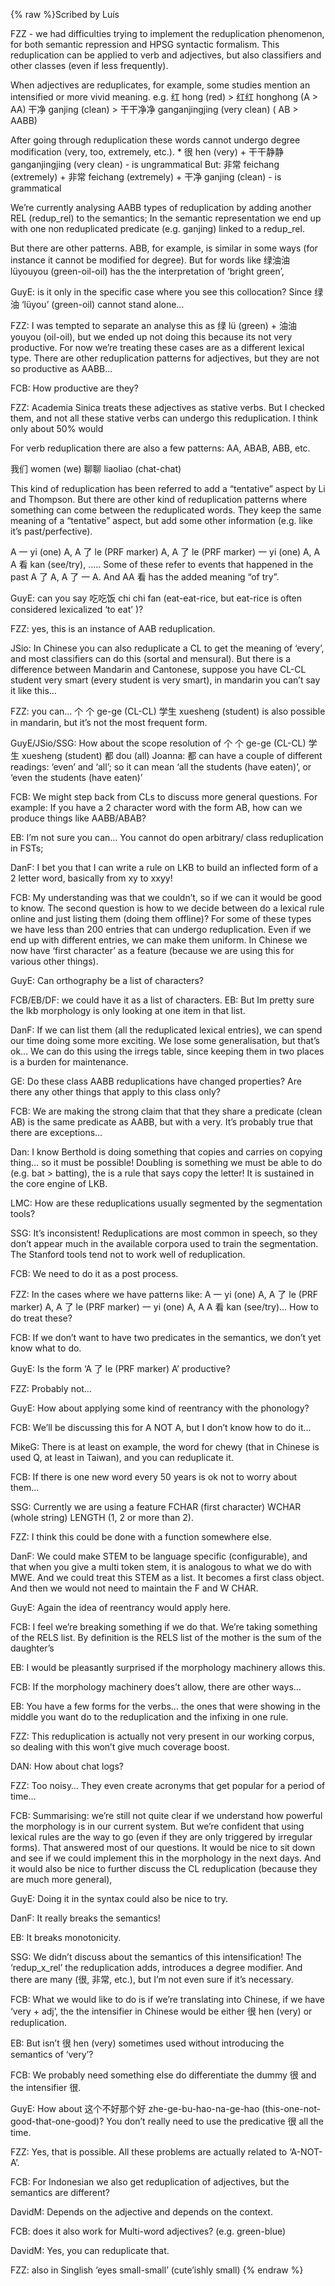 {% raw %}Scribed by Luís

FZZ - we had difficulties trying to implement the reduplication
phenomenon, for both semantic repression and HPSG syntactic formalism.
This reduplication can be applied to verb and adjectives, but also
classifiers and other classes (even if less frequently).

When adjectives are reduplicates, for example, some studies mention an
intensified or more vivid meaning. e.g. 红 hong (red) &gt; 红红 honghong
(A &gt; AA) 干净 ganjing (clean) &gt; 干干净净 ganganjingjing (very
clean) ( AB &gt; AABB)

After going through reduplication these words cannot undergo degree
modification (very, too, extremely, etc.). \* 很 hen (very) + 干干静静
ganganjingjing (very clean) - is ungrammatical But: 非常 feichang
(extremely) + 非常 feichang (extremely) + 干净 ganjing (clean) - is
grammatical

We’re currently analysing AABB types of reduplication by adding another
REL (redup\_rel) to the semantics; In the semantic representation we end
up with one non reduplicated predicate (e.g. ganjing) linked to a
redup\_rel.

But there are other patterns. ABB, for example, is similar in some ways
(for instance it cannot be modified for degree). But for words like
绿油油 lüyouyou (green-oil-oil) has the the interpretation of ‘bright
green’,

GuyE: is it only in the specific case where you see this collocation?
Since 绿油 ‘lüyou’ (green-oil) cannot stand alone…

FZZ: I was tempted to separate an analyse this as 绿 lü (green) + 油油
youyou (oil-oil), but we ended up not doing this because its not very
productive. For now we’re treating these cases are as a different
lexical type. There are other reduplication patterns for adjectives, but
they are not so productive as AABB…

FCB: How productive are they?

FZZ: Academia Sinica treats these adjectives as stative verbs. But I
checked them, and not all these stative verbs can undergo this
reduplication. I think only about 50% would

For verb reduplication there are also a few patterns: AA, ABAB, ABB,
etc.

我们 women (we) 聊聊 liaoliao (chat-chat)

This kind of reduplication has been referred to add a “tentative” aspect
by Li and Thompson. But there are other kind of reduplication patterns
where something can come between the reduplicated words. They keep the
same meaning of a “tentative” aspect, but add some other information
(e.g. like it’s past/perfective).

A 一 yi (one) A, A 了 le (PRF marker) A, A 了 le (PRF marker) 一 yi
(one) A, A A 看 kan (see/try), ….. Some of these refer to events that
happened in the past A 了 A, A 了 一 A. And AA 看 has the added meaning
“of try”.

GuyE: can you say 吃吃饭 chi chi fan (eat-eat-rice, but eat-rice is
often considered lexicalized ‘to eat’ )?

FZZ: yes, this is an instance of AAB reduplication.

JSio: In Chinese you can also reduplicate a CL to get the meaning of
‘every’, and most classifiers can do this (sortal and mensural). But
there is a difference between Mandarin and Cantonese, suppose you have
CL-CL student very smart (every student is very smart), in mandarin you
can’t say it like this…

FZZ: you can… 个 个 ge-ge (CL-CL) 学生 xuesheng (student) is also
possible in mandarin, but it’s not the most frequent form.

GuyE/JSio/SSG: How about the scope resolution of 个 个 ge-ge (CL-CL)
学生 xuesheng (student) 都 dou (all) Joanna: 都 can have a couple of
different readings: ‘even’ and ‘all’; so it can mean ‘all the students
(have eaten)’, or ‘even the students (have eaten)’

FCB: We might step back from CLs to discuss more general questions. For
example: If you have a 2 character word with the form AB, how can we
produce things like AABB/ABAB?

EB: I’m not sure you can… You cannot do open arbitrary/ class
reduplication in FSTs;

DanF: I bet you that I can write a rule on LKB to build an inflected
form of a 2 letter word, basically from xy to xxyy!

FCB: My understanding was that we couldn’t, so if we can it would be
good to know. The second question is how to we decide between do a
lexical rule online and just listing them (doing them offline)? For some
of these types we have less than 200 entries that can undergo
reduplication. Even if we end up with different entries, we can make
them uniform. In Chinese we now have ‘first character’ as a feature
(because we are using this for various other things).

GuyE: Can orthography be a list of characters?

FCB/EB/DF: we could have it as a list of characters. EB: But Im pretty
sure the lkb morphology is only looking at one item in that list.

DanF: If we can list them (all the reduplicated lexical entries), we can
spend our time doing some more exciting. We lose some generalisation,
but that’s ok… We can do this using the irregs table, since keeping them
in two places is a burden for maintenance.

GE: Do these class AABB reduplications have changed properties? Are
there any other things that apply to this class only?

FCB: We are making the strong claim that that they share a predicate
(clean AB) is the same predicate as AABB, but with a very. It’s probably
true that there are exceptions…

Dan: I know Berthold is doing something that copies and carries on
copying thing… so it must be possible! Doubling is something we must be
able to do (e.g. bat &gt; batting), the is a rule that says copy the
letter! It is sustained in the core engine of LKB.

LMC: How are these reduplications usually segmented by the segmentation
tools?

SSG: It’s inconsistent! Reduplications are most common in speech, so
they don’t appear much in the available corpora used to train the
segmentation. The Stanford tools tend not to work well of reduplication.

FCB: We need to do it as a post process.

FZZ: In the cases where we have patterns like: A 一 yi (one) A, A 了 le
(PRF marker) A, A 了 le (PRF marker) 一 yi (one) A, A A 看 kan
(see/try)… How to do treat these?

FCB: If we don’t want to have two predicates in the semantics, we don’t
yet know what to do.

GuyE: Is the form ‘A 了 le (PRF marker) A’ productive?

FZZ: Probably not…

GuyE: How about applying some kind of reentrancy with the phonology?

FCB: We’ll be discussing this for A NOT A, but I don’t know how to do
it…

MikeG: There is at least on example, the word for chewy (that in Chinese
is used Q, at least in Taiwan), and you can reduplicate it.

FCB: If there is one new word every 50 years is ok not to worry about
them…

SSG: Currently we are using a feature FCHAR (first character) WCHAR
(whole string) LENGTH (1, 2 or more than 2).

FZZ: I think this could be done with a function somewhere else.

DanF: We could make STEM to be language specific (configurable), and
that when you give a multi token stem, it is analogous to what we do
with MWE. And we could treat this STEM as a list. It becomes a first
class object. And then we would not need to maintain the F and W CHAR.

GuyE: Again the idea of reentrancy would apply here.

FCB: I feel we’re breaking something if we do that. We’re taking
something of the RELS list. By definition is the RELS list of the mother
is the sum of the daughter’s

EB: I would be pleasantly surprised if the morphology machinery allows
this.

FCB: If the morphology machinery does’t allow, there are other ways…

EB: You have a few forms for the verbs… the ones that were showing in
the middle you want do to the reduplication and the infixing in one
rule.

FZZ: This reduplication is actually not very present in our working
corpus, so dealing with this won’t give much coverage boost.

DAN: How about chat logs?

FZZ: Too noisy… They even create acronyms that get popular for a period
of time…

FCB: Summarising: we’re still not quite clear if we understand how
powerful the morphology is in our current system. But we’re confident
that using lexical rules are the way to go (even if they are only
triggered by irregular forms). That answered most of our questions. It
would be nice to sit down and see if we could implement this in the
morphology in the next days. And it would also be nice to further
discuss the CL reduplication (because they are much more general),

GuyE: Doing it in the syntax could also be nice to try.

DanF: It really breaks the semantics!

EB: It breaks monotonicity.

SSG: We didn’t discuss about the semantics of this intensification! The
‘redup\_x\_rel’ the reduplication adds, introduces a degree modifier.
And there are many (很, 非常, etc.), but I’m not even sure if it’s
necessary.

FCB: What we would like to do is if we’re translating into Chinese, if
we have ‘very + adj’, the the intensifier in Chinese would be either 很
hen (very) or reduplication.

EB: But isn’t 很 hen (very) sometimes used without introducing the
semantics of ‘very’?

FCB: We probably need something else do differentiate the dummy 很 and
the intensifier 很.

GuyE: How about 这个不好那个好 zhe-ge-bu-hao-na-ge-hao
(this-one-not-good-that-one-good)? You don’t really need to use the
predicative 很 all the time.

FZZ: Yes, that is possible. All these problems are actually related to
‘A-NOT-A’.

FCB: For Indonesian we also get reduplication of adjectives, but the
semantics are different?

DavidM: Depends on the adjective and depends on the context.

FCB: does it also work for Multi-word adjectives? (e.g. green-blue)

DavidM: Yes, you can reduplicate that.

FZZ: also in Singlish ‘eyes small-small’ (cute’ishly small)
<update date omitted for speed>{% endraw %}